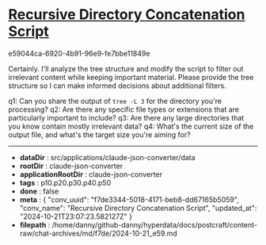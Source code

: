 # [Recursive Directory Concatenation Script](https://claude.ai/chat/f7de3344-5018-4171-beb8-dd67165b5059)

e59044ca-6920-4b91-96e9-fe7bbe11849e

 Certainly. I'll analyze the tree structure and modify the script to filter out irrelevant content while keeping important material. Please provide the tree structure so I can make informed decisions about additional filters.

q1: Can you share the output of `tree -L 3` for the directory you're processing?
q2: Are there any specific file types or extensions that are particularly important to include?
q3: Are there any large directories that you know contain mostly irrelevant data?
q4: What's the current size of the output file, and what's the target size you're aiming for?

---

* **dataDir** : src/applications/claude-json-converter/data
* **rootDir** : claude-json-converter
* **applicationRootDir** : claude-json-converter
* **tags** : p10.p20.p30.p40.p50
* **done** : false
* **meta** : {
  "conv_uuid": "f7de3344-5018-4171-beb8-dd67165b5059",
  "conv_name": "Recursive Directory Concatenation Script",
  "updated_at": "2024-10-21T23:07:23.582127Z"
}
* **filepath** : /home/danny/github-danny/hyperdata/docs/postcraft/content-raw/chat-archives/md/f7de/2024-10-21_e59.md